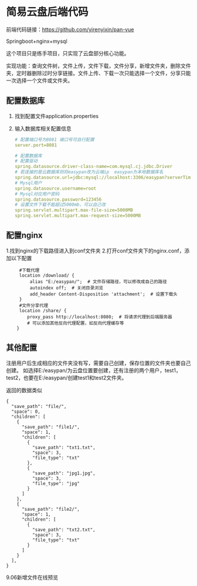 # 简易云盘后端代码

前端代码链接：https://github.com/yirenyixin/pan-vue

Springboot+nginx+mysql

这个项目只是练手项目，只实现了云盘部分核心功能。

实现功能：查询文件树，文件上传，文件下载，文件分享，新增文件夹，删除文件夹，定时器删除过时分享链接。文件上传、下载一次只能选择一个文件，分享只能一次选择一个文件或文件夹。



## 配置数据库

1. 找到配置文件application.properties


2. 输入数据库相关配置信息


   ```yaml
   # 配置端口号为8081 端口号可自行配置
   server.port=8081
   
   # 配置数据库
   # 配置驱动
   spring.datasource.driver-class-name=com.mysql.cj.jdbc.Driver
   # 若连接的是云数据库则将easypan改为云端ip  easypan为本地数据库名
   spring.datasource.url=jdbc:mysql://localhost:3306/easypan?serverTimezone=UTC
   # Mysql用户  
   spring.datasource.username=root
   # Mysql对应用户密码  
   spring.datasource.password=123456
   # 设置文件下载不能超过5000mb，可以自己改
   spring.servlet.multipart.max-file-size=5000MB
   spring.servlet.multipart.max-request-size=5000MB
   ```
## 配置nginx
1.找到nginx的下载路径进入到conf文件夹
2.打开conf文件夹下的nginx.conf，添加以下配置
````
     #下载代理
     location /download/ {
         alias "E:/easypan/";  # 文件存储路径，可以修改成自己的路径
         autoindex off;  # 关闭目录浏览
         add_header Content-Disposition 'attachment';  # 设置下载头
     } 
     #文件分享代理
     location /share/ {
        proxy_pass http://localhost:8080;  # 将请求代理到后端服务器
        # 可以添加其他反向代理配置，如反向代理缓存等
    }

````
## 其他配置

注册用户后生成相应的文件夹没有写，需要自己创建，保存位置的文件夹也要自己创建。
如选择E:/easypan/为云盘位置要创建，还有注册的两个用户，test1，test2，也要在E:/easypan/创建test1和test2文件夹。



返回的数据类似
````
{
  "save_path": "file/",
  "space": 0,
  "children": [
    {
      "save_path": "file1/",
      "space": 1,
      "children": [
        {
          "save_path": "txt1.txt",
          "space": 3,
          "file_type": "txt"
        },
        {
          "save_path": "jpg1.jpg",
          "space": 3,
          "file_type": "jpg"
        }
      ]
    },
    {
      "save_path": "file2/",
      "space": 1,
      "children": [
        {
          "save_path": "txt2.txt",
          "space": 3,
          "file_type": "txt"
        }
      ]
    }
  ],
}

````

 9.06新增文件在线预览
